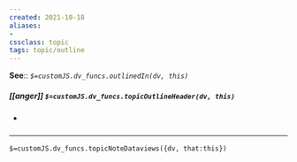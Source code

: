 ```yaml
---
created: 2021-10-18
aliases:
- 
cssclass: topic
tags: topic/outline
---
```


**See**:: 
*`$=customJS.dv_funcs.outlinedIn(dv, this)`*

##### [[anger]] `$=customJS.dv_funcs.topicOutlineHeader(dv, this)`

- 

### <hr class="dataviews"/>

`$=customJS.dv_funcs.topicNoteDataviews({dv, that:this})`


